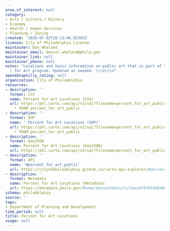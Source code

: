```yaml
---
area_of_interest: null
category:
- Arts / Culture / History
- Economy
- Health / Human Services
- Planning / Zoning
created: '2020-07-02T20:13:46.923823'
license: City of Philadelphia License
maintainer: Dan Whaland
maintainer_email: daniel.whaland@phila.gov
maintainer_link: null
maintainer_phone: null
notes: "Locations and basic information on public art that is part of the Percent\
  \ for Art program. Updated as needed. \r\n\r\n"
opendataphilly_rating: null
organization: City of Philadelphia
resources:
- description: ''
  format: CSV
  name: Percent for Art Locations (CSV)
  url: https://phl.carto.com/api/v2/sql?filename=percent_for_art_public&format=csv&skipfields=cartodb_id,the_geom,the_geom_webmercator&q=SELECT
    * FROM percent_for_art_public
- description: ''
  format: SHP
  name: ' Percent for Art Locations (SHP)'
  url: https://phl.carto.com/api/v2/sql?filename=percent_for_art_public&format=shp&skipfields=cartodb_id&q=SELECT
    * FROM percent_for_art_public
- description: ''
  format: GeoJSON
  name: Percent for Art Locations (GeoJSON)
  url: https://phl.carto.com/api/v2/sql?filename=percent_for_art_public&format=geojson&skipfields=cartodb_id&q=SELECT+*+FROM+percent_for_art_public
- description: ''
  format: API
  name: '#percent_for_art_public'
  url: https://cityofphiladelphia.github.io/carto-api-explorer/#percent_for_art_public
- description: ''
  format: Metadata
  name: Percent for Art Locations (Metadata)
  url: https://metadata.phila.gov/#home/datasetdetails/5ee1478f01459a00156f153f/representationdetails/5ee147f501459a00156f201f/?view_287_page=1
schema: philadelphia
source: ''
tags:
- Department of Planning and Development
time_period: null
title: Percent for Art Locations
usage: null
---
```

